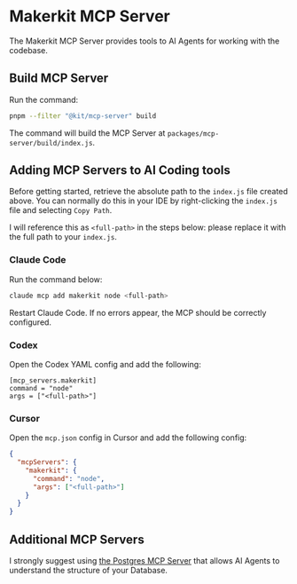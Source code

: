 # Makerkit MCP Server

The Makerkit MCP Server provides tools to AI Agents for working with the codebase.

## Build MCP Server

Run the command:

```bash
pnpm --filter "@kit/mcp-server" build
```

The command will build the MCP Server at `packages/mcp-server/build/index.js`.

## Adding MCP Servers to AI Coding tools

Before getting started, retrieve the absolute path to the `index.js` file created above. You can normally do this in your IDE by right-clicking the `index.js` file and selecting `Copy Path`.

I will reference this as `<full-path>` in the steps below: please replace it with the full path to your `index.js`.

### Claude Code

Run the command below:

```bash
claude mcp add makerkit node <full-path>
```

Restart Claude Code. If no errors appear, the MCP should be correctly configured.

### Codex

Open the Codex YAML config and add the following:

```
[mcp_servers.makerkit]
command = "node"
args = ["<full-path>"]
```

### Cursor

Open the `mcp.json` config in Cursor and add the following config:

```json
{
  "mcpServers": {
    "makerkit": {
      "command": "node",
      "args": ["<full-path>"]
    }
  }
}
```

## Additional MCP Servers

I strongly suggest using [the Postgres MCP Server](https://github.com/modelcontextprotocol/servers-archived/tree/main/src/postgres) that allows AI Agents to understand the structure of your Database.
